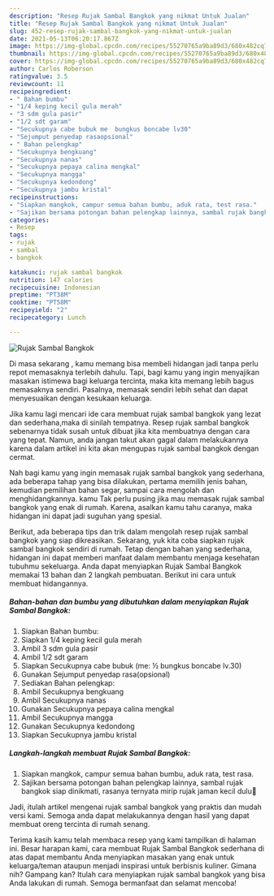 ```yaml
---
description: "Resep Rujak Sambal Bangkok yang nikmat Untuk Jualan"
title: "Resep Rujak Sambal Bangkok yang nikmat Untuk Jualan"
slug: 452-resep-rujak-sambal-bangkok-yang-nikmat-untuk-jualan
date: 2021-05-13T06:20:17.867Z
image: https://img-global.cpcdn.com/recipes/55270765a9ba89d3/680x482cq70/rujak-sambal-bangkok-foto-resep-utama.jpg
thumbnail: https://img-global.cpcdn.com/recipes/55270765a9ba89d3/680x482cq70/rujak-sambal-bangkok-foto-resep-utama.jpg
cover: https://img-global.cpcdn.com/recipes/55270765a9ba89d3/680x482cq70/rujak-sambal-bangkok-foto-resep-utama.jpg
author: Carlos Roberson
ratingvalue: 3.5
reviewcount: 11
recipeingredient:
- " Bahan bumbu"
- "1/4 keping kecil gula merah"
- "3 sdm gula pasir"
- "1/2 sdt garam"
- "Secukupnya cabe bubuk me  bungkus boncabe lv30"
- "Sejumput penyedap rasaopsional"
- " Bahan pelengkap"
- "Secukupnya bengkuang"
- "Secukupnya nanas"
- "Secukupnya pepaya calina mengkal"
- "Secukupnya mangga"
- "Secukupnya kedondong"
- "Secukupnya jambu kristal"
recipeinstructions:
- "Siapkan mangkok, campur semua bahan bumbu, aduk rata, test rasa."
- "Sajikan bersama potongan bahan pelengkap lainnya, sambal rujak bangkok siap dinikmati, rasanya ternyata mirip rujak jaman kecil dulu🤭"
categories:
- Resep
tags:
- rujak
- sambal
- bangkok

katakunci: rujak sambal bangkok 
nutrition: 147 calories
recipecuisine: Indonesian
preptime: "PT38M"
cooktime: "PT58M"
recipeyield: "2"
recipecategory: Lunch

---
```



![Rujak Sambal Bangkok](https://img-global.cpcdn.com/recipes/55270765a9ba89d3/680x482cq70/rujak-sambal-bangkok-foto-resep-utama.jpg)

Di masa  sekarang , kamu memang bisa membeli hidangan jadi tanpa perlu repot memasaknya terlebih dahulu. Tapi, bagi kamu yang ingin menyajikan masakan istimewa bagi keluarga tercinta, maka kita memang lebih bagus memasaknya sendiri. Pasalnya, memasak sendiri lebih sehat dan dapat menyesuaikan dengan kesukaan keluarga.

Jika kamu lagi mencari ide cara membuat rujak sambal bangkok yang lezat dan sederhana,maka di sinilah tempatnya. Resep rujak sambal bangkok  sebenarnya tidak susah untuk dibuat jika kita membuatnya dengan cara yang tepat. Namun, anda jangan takut akan gagal dalam melakukannya 
karena dalam artikel ini kita akan mengupas rujak sambal bangkok dengan cermat.  



Nah bagi kamu yang ingin memasak rujak sambal bangkok yang sederhana, ada beberapa tahap yang bisa dilakukan, pertama memilih jenis bahan, kemudian pemilihan bahan segar, sampai cara mengolah dan menghidangkannya. kamu Tak perlu pusing jika mau memasak rujak sambal bangkok yang enak di rumah. Karena, asalkan kamu  tahu caranya, maka hidangan ini dapat jadi suguhan yang spesial.

Berikut, ada beberapa tips dan trik dalam mengolah resep rujak sambal bangkok yang siap dikreasikan. Sekarang, yuk kita coba siapkan rujak sambal bangkok sendiri di rumah. Tetap dengan bahan yang sederhana, hidangan ini dapat memberi manfaat dalam membantu menjaga kesehatan tubuhmu sekeluarga. Anda dapat menyiapkan Rujak Sambal Bangkok memakai 13 bahan dan 2 langkah pembuatan. Berikut ini cara untuk membuat hidangannya.

<!--inarticleads1-->

##### Bahan-bahan dan bumbu yang dibutuhkan dalam menyiapkan Rujak Sambal Bangkok:

1. Siapkan  Bahan bumbu:
1. Siapkan 1/4 keping kecil gula merah
1. Ambil 3 sdm gula pasir
1. Ambil 1/2 sdt garam
1. Siapkan Secukupnya cabe bubuk (me: ½ bungkus boncabe lv.30)
1. Gunakan Sejumput penyedap rasa(opsional)
1. Sediakan  Bahan pelengkap:
1. Ambil Secukupnya bengkuang
1. Ambil Secukupnya nanas
1. Gunakan Secukupnya pepaya calina mengkal
1. Ambil Secukupnya mangga
1. Gunakan Secukupnya kedondong
1. Siapkan Secukupnya jambu kristal




<!--inarticleads2-->

##### Langkah-langkah membuat Rujak Sambal Bangkok:

1. Siapkan mangkok, campur semua bahan bumbu, aduk rata, test rasa.
1. Sajikan bersama potongan bahan pelengkap lainnya, sambal rujak bangkok siap dinikmati, rasanya ternyata mirip rujak jaman kecil dulu🤭




Jadi, itulah artikel mengenai  rujak sambal bangkok  yang praktis dan mudah versi kami. Semoga anda dapat melakukannya dengan hasil yang dapat membuat oreng tercinta di rumah senang. 

Terima kasih kamu telah membaca resep yang kami tampilkan di halaman ini. Besar harapan kami, cara membuat  Rujak Sambal Bangkok sederhana di atas dapat membantu Anda menyiapkan masakan yang enak untuk keluarga/teman ataupun menjadi inspirasi untuk berbisnis kuliner. Gimana nih? Gampang kan? Itulah cara menyiapkan rujak sambal bangkok yang bisa Anda lakukan di rumah. Semoga bermanfaat dan selamat mencoba!


